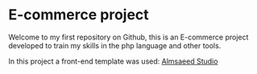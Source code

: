 # E-commerce project

Welcome to my first repository on Github, this is an E-commerce project developed to train my skills in the php language and other tools.


In this project a front-end template was used: [Almsaeed Studio](https://almsaeedstudio.com)